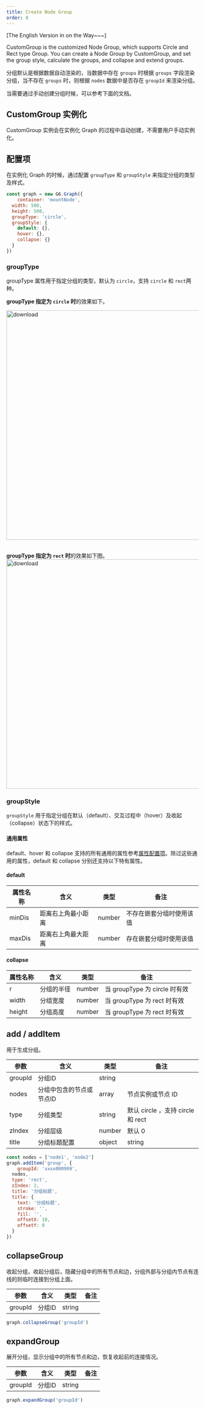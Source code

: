 ```yaml
---
title: Create Node Group
order: 8
---
```


[The English Version in on the Way~~~]


CustomGroup is the customized Node Group, which supports Circle and Rect type Group. You can create a Node Group by CustomGroup, and set the group style, calculate the groups, and collapse and extend groups.

分组默认是根据数据自动渲染的，当数据中存在 `groups` 时根据 `groups` 字段渲染分组，当不存在 `groups` 时，则根据 `nodes` 数据中是否存在 `groupId` 来渲染分组。

当需要通过手动创建分组时候，可以参考下面的文档。

## CustomGroup 实例化
CustomGroup 实例会在实例化 Graph 的过程中自动创建，不需要用户手动实例化。

## 配置项
在实例化 Graph 的时候，通过配置 `groupType` 和 `groupStyle` 来指定分组的类型及样式。
```javascript
const graph = new G6.Graph({
	container: 'mountNode',
  width: 500,
  height: 500,
  groupType: 'circle',
  groupStyle: {
    default: {},
    hover: {},
    collapse: {} 
  }
})
```

### groupType
groupType 属性用于指定分组的类型，默认为 `circle`，支持 `circle` 和 `rect`两种。

**groupType 指定为 `circle` 时**的效果如下。<br />

<img src='https://gw.alipayobjects.com/mdn/rms_f8c6a0/afts/img/A*0L2cTJVfPSwAAAAAAAAAAABkARQnAQ' alt='download' width='600'/>

<br />**groupType 指定为 `rect` 时**的效果如下图。<br />
<img src='https://gw.alipayobjects.com/mdn/rms_f8c6a0/afts/img/A*g_ntQK8Oz3cAAAAAAAAAAABkARQnAQ' alt='download' width='600'/>

### groupStyle
`groupStyle` 用于指定分组在默认（default）、交互过程中（hover）及收起（collapse）状态下的样式。

#### 通用属性
default、hover 和 collapse 支持的所有通用的属性参考[属性配置项](/zh/docs/api/properties/NodeProperties)。除过这些通用的属性，default 和 collapse 分别还支持以下特有属性。

#### default
| 属性名称 | 含义 | 类型 | 备注 |
| --- | --- | --- | --- |
| minDis | 距离右上角最小距离 | number | 不存在嵌套分组时使用该值 |
| maxDis | 距离右上角最大距离 | number | 存在嵌套分组时使用该值 |


#### collapse
| 属性名称 | 含义 | 类型 | 备注 |
| --- | --- | --- | --- |
| r | 分组的半径 | number | 当 groupType 为 circle 时有效 |
| width | 分组宽度 | number | 当 groupType 为 rect 时有效 |
| height | 分组高度 | number | 当 groupType 为 rect 时有效 |


## add / addItem
用于生成分组。

| 参数 | 含义 | 类型 | 备注 |
| --- | --- | --- | --- |
| groupId | 分组ID | string |  |
| nodes | 分组中包含的节点或节点ID | array | 节点实例或节点 ID |
| type | 分组类型 | string | 默认 circle ，支持 circle 和 rect |
| zIndex | 分组层级 | number | 默认 0 |
| title | 分组标题配置 | object | string | 为 string 类型时，不能配置其他属性，为 object 时的配置参考[这里](https://www.yuque.com/antv/g6/inxeg8#07gsB) |

```javascript
const nodes = ['node1', 'node2']
graph.addItem('group', {
	groupId: 'xxxx000999',
  nodes,
  type: 'rect',
  zIndex: 2,
  title: '分组标题',
  title: {
  	text: '分组标题',
    stroke: '',
    fill: '',
    offsetX: 10,
    offsetY: 0
  }
})
```
## collapseGroup
收起分组，收起分组后，隐藏分组中的所有节点和边，分组外部与分组内节点有连线的则临时连接到分组上面。

| 参数 | 含义 | 类型 | 备注 |
| --- | --- | --- | --- |
| groupId | 分组ID | string |  |


```javascript
graph.collapseGroup('groupId')
```

## expandGroup
展开分组，显示分组中的所有节点和边，恢复收起前的连接情况。

| 参数 | 含义 | 类型 | 备注 |
| --- | --- | --- | --- |
| groupId | 分组ID | string |  |


```javascript
graph.expandGroup('groupId')
```

